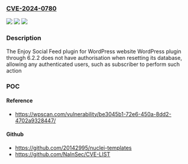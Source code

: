 ### [CVE-2024-0780](https://cve.mitre.org/cgi-bin/cvename.cgi?name=CVE-2024-0780)
![](https://img.shields.io/static/v1?label=Product&message=Enjoy%20Social%20Feed%20plugin%20for%20WordPress%20website&color=blue)
![](https://img.shields.io/static/v1?label=Version&message=n%2Fa&color=blue)
![](https://img.shields.io/static/v1?label=Vulnerability&message=CWE-862%20Missing%20Authorization&color=brighgreen)

### Description

The Enjoy Social Feed plugin for WordPress website WordPress plugin through 6.2.2 does not have authorisation when resetting its database, allowing any authenticated users, such as subscriber to perform such action

### POC

#### Reference
- https://wpscan.com/vulnerability/be3045b1-72e6-450a-8dd2-4702a9328447/

#### Github
- https://github.com/20142995/nuclei-templates
- https://github.com/NaInSec/CVE-LIST

